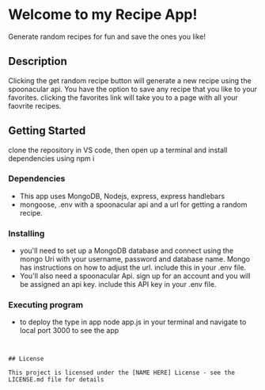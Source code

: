 # Welcome to my Recipe App!

Generate random recipes for fun and save the ones you like! 

## Description

Clicking the get random recipe button will generate a new recipe using the spoonacular api. You have the option to save any recipe that you like to your favorites. clicking the favorites link will take you to a page with all your faovrite recipes. 

## Getting Started
clone the repository in VS code, then open up a terminal and install dependencies using npm i

### Dependencies

* This app uses MongoDB, Nodejs, express, express handlebars 
* mongoose, .env with a spoonacular api and a url for getting a random recipe. 

### Installing

* you'll need to set up a MongoDB database and connect using the mongo Uri with your username, password and database name. Mongo has instructions on how to adjust the url. include this in your .env file. 
* You'll also need a spoonacular Api. sign up for an account and you will be assigned an api key. include this API key in your .env file. 

### Executing program

* to deploy the type in  app node app.js in your terminal and navigate to local port 3000 to see the app


```


## License

This project is licensed under the [NAME HERE] License - see the LICENSE.md file for details

